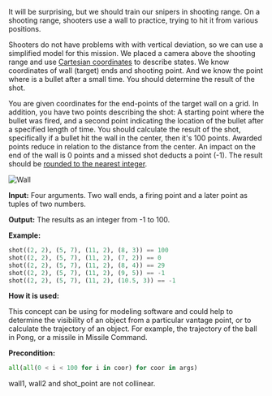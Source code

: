 It will be surprising, but we should train our snipers in shooting range.
On a shooting range, shooters use a wall to practice, trying to hit it from various positions.

Shooters do not have problems with with vertical deviation, so we can use a simplified model for this mission.
We placed a camera above the shooting range and use 
[Cartesian coordinates](http://en.wikipedia.org/wiki/Cartesian_coordinate_system) to describe states.
We know coordinates of wall (target) ends and shooting point.
And we know the point where is a bullet after a small time.
You should determine the result of the shot.

You are given coordinates for the end-points of the target wall on a grid.
In addition, you have two points describing the shot: A starting point where the bullet was fired,
and a second point indicating the location of the bullet after a specified length of time.
You should calculate the result of the shot, specifically if a bullet hit the wall in the center,
then it's 100 points. Awarded points reduce in relation to the distance from the center.
An impact on the end of the wall is 0 points and a missed shot deducts a point (-1).
The result should be [rounded to the nearest integer](http://en.wikipedia.org/wiki/Rounding#Rounding_to_integer).

![Wall](bullet-wall.svg)

**Input:** Four arguments. Two wall ends, a firing point and a later point as tuples of two numbers. 

**Output:** The results as an integer from -1 to 100.

**Example:**

```python
shot((2, 2), (5, 7), (11, 2), (8, 3)) == 100
shot((2, 2), (5, 7), (11, 2), (7, 2)) == 0
shot((2, 2), (5, 7), (11, 2), (8, 4)) == 29
shot((2, 2), (5, 7), (11, 2), (9, 5)) == -1
shot((2, 2), (5, 7), (11, 2), (10.5, 3)) == -1
```
**How it is used:**

This concept can be using for modeling software and could help to determine the visibility
of an object from a particular vantage point, or to calculate the trajectory of an object.
For example, the trajectory of the ball in Pong, or a missile in Missile Command.


**Precondition:**
```python
all(all(0 < i < 100 for i in coor) for coor in args)
```
wall1, wall2 and shot_point are not collinear.


